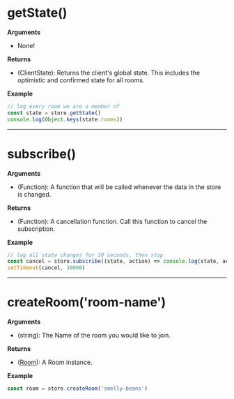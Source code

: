 # getState()
__Arguments__  
- None!

__Returns__  
- (ClientState): Returns the client's global state.
This includes the optimistic and confirmed state for all rooms.

__Example__
``` javascript
// log every room we are a member of
const state = store.getState()
console.log(Object.keys(state.rooms))
```
--------------------------------------------------------------------------------


# subscribe()
__Arguments__  
- (Function): A function that will be called
whenever the data in the store is changed.

__Returns__  
- (Function): A cancellation function.
Call this function to cancel the subscription.

__Example__
``` javascript
// log all state changes for 30 seconds, then stop
const cancel = store.subscribe((state, action) => console.log(state, action))
setTimeout(cancel, 30000)
```
--------------------------------------------------------------------------------


# createRoom('room-name')
__Arguments__  
- (string): The Name of the room you would like to join.

__Returns__  
- ([Room](room.md)): A Room instance.

__Example__
``` javascript
const room = store.createRoom('smelly-beans')
```
